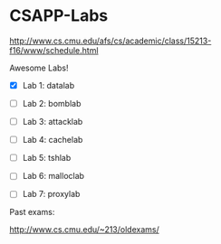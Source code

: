 # CSAPP-Labs

http://www.cs.cmu.edu/afs/cs/academic/class/15213-f16/www/schedule.html

Awesome Labs!

- [x] Lab 1: datalab

- [ ] Lab 2: bomblab

- [ ] Lab 3: attacklab

- [ ] Lab 4: cachelab

- [ ] Lab 5: tshlab

- [ ] Lab 6: malloclab

- [ ] Lab 7: proxylab

Past exams: 

http://www.cs.cmu.edu/~213/oldexams/